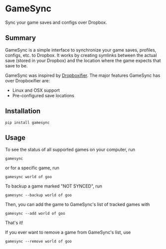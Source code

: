 GameSync
========
Sync your game saves and configs over Dropbox.

Summary
-------
GameSync is a simple interface to synchronize your game saves, profiles, configs, etc. to Dropbox. It works by creating symlinks between the actual save (stored in your Dropbox) and the location where the game expects that save to be.

GameSync was inspired by [Dropboxifier](https://dropboxifier.codeplex.com/). The major features GameSync has over Dropboxifier are:
- Linux and OSX support
- Pre-configured save locations

Installation
------------

    pip install gamesync

Usage
-----
To see the status of all supported games on your computer, run

    gamesync

or for a specific game, run

    gamesync world of goo

To backup a game marked "NOT SYNCED", run

    gamesync --backup world of goo

Then, you can add the game to GameSync's list of tracked games with

    gamesync --add world of goo

That's it!

If you ever want to remove a game from GameSync's list, use

    gamesync --remove world of goo
